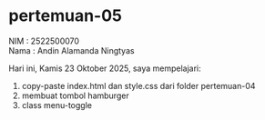 # pertemuan-05

NIM : 2522500070<br>
Nama : Andin Alamanda Ningtyas<br>

Hari ini, Kamis 23 Oktober 2025, saya mempelajari:
<ol>
  <li>copy-paste index.html dan style.css dari folder pertemuan-04</li>
  <li>membuat tombol hamburger</li>
  <li>class menu-toggle</li>
<ol>